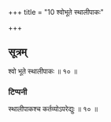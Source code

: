 +++
title = "10 श्वोभूते स्थालीपाकः"

+++
## सूत्रम्
श्वो भूते स्थालीपाकः ॥ १० ॥   
### टिप्पनी
स्थालीपाकश्च कर्तव्योऽपरेद्युः ॥ १० ॥  
